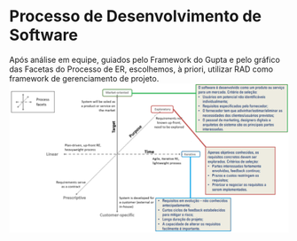 # Processo de Desenvolvimento de Software

Após análise em equipe, guiados pelo Framework do Gupta e pelo gráfico das Facetas do Processo de ER, escolhemos, à priori, utilizar RAD como framework de gerenciamento de projeto.
![Facetas do Processo de ER](./img/FacetasProcessoER.png)